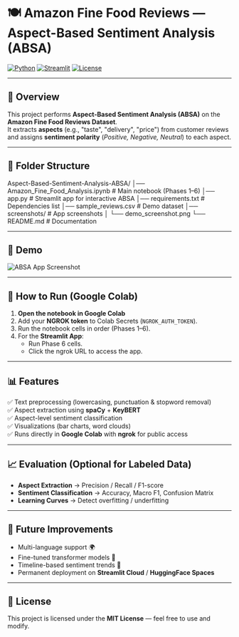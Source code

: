 # 🍽️ Amazon Fine Food Reviews — Aspect-Based Sentiment Analysis (ABSA)

[![Python](https://img.shields.io/badge/python-3.11-blue.svg)](https://www.python.org/)
[![Streamlit](https://img.shields.io/badge/streamlit-app-orange.svg)](https://streamlit.io/)
[![License](https://img.shields.io/badge/license-MIT-green.svg)](LICENSE)

---

## 📌 Overview  
This project performs **Aspect-Based Sentiment Analysis (ABSA)** on the **Amazon Fine Food Reviews Dataset**.  
It extracts **aspects** (e.g., "taste", "delivery", "price") from customer reviews and assigns **sentiment polarity** (*Positive, Negative, Neutral*) to each aspect.

---

## 📂 Folder Structure

Aspect-Based-Sentiment-Analysis-ABSA/
│── Amazon_Fine_Food_Analysis.ipynb # Main notebook (Phases 1–6)
│── app.py # Streamlit app for interactive ABSA
│── requirements.txt # Dependencies list
│── sample_reviews.csv # Demo dataset
│── screenshots/ # App screenshots
│ └── demo_screenshot.png
└── README.md # Documentation


---

## 📸 Demo  
![ABSA App Screenshot](screenshots/demo_screenshot.png)

---

## 🚀 How to Run (Google Colab)  
1. **Open the notebook in Google Colab**  
2. Add your **NGROK token** to Colab Secrets (`NGROK_AUTH_TOKEN`).  
3. Run the notebook cells in order (Phases 1–6).  
4. For the **Streamlit App**:  
   - Run Phase 6 cells.  
   - Click the ngrok URL to access the app.  

---

## 📊 Features  
✅ Text preprocessing (lowercasing, punctuation & stopword removal)  
✅ Aspect extraction using **spaCy** + **KeyBERT**  
✅ Aspect-level sentiment classification  
✅ Visualizations (bar charts, word clouds)  
✅ Runs directly in **Google Colab** with **ngrok** for public access  

---

## 📈 Evaluation (Optional for Labeled Data)  
- **Aspect Extraction** → Precision / Recall / F1-score  
- **Sentiment Classification** → Accuracy, Macro F1, Confusion Matrix  
- **Learning Curves** → Detect overfitting / underfitting  

---

## 🔮 Future Improvements  
- Multi-language support 🌍  
- Fine-tuned transformer models 🤖  
- Timeline-based sentiment trends 📅  
- Permanent deployment on **Streamlit Cloud** / **HuggingFace Spaces**  

---

## 📜 License  
This project is licensed under the **MIT License** — feel free to use and modify.


